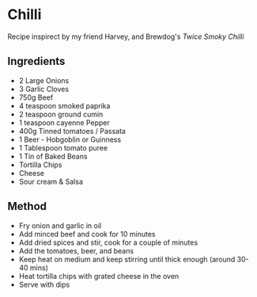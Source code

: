 # Chilli

Recipe inspirect by my friend Harvey, and Brewdog's *Twice Smoky Chilli*

## Ingredients

- 2 Large Onions
- 3 Garlic Cloves
- 750g Beef
- 4 teaspoon smoked paprika
- 2 teaspoon ground cumin
- 1 teaspoon cayenne Pepper
- 400g Tinned tomatoes / Passata
- 1 Beer - Hobgoblin or Guinness
- 1 Tablespoon tomato puree
- 1 Tin of Baked Beans
- Tortilla Chips
- Cheese
- Sour cream & Salsa

## Method

- Fry onion and garlic in oil
- Add minced beef and cook for 10 minutes
- Add dried spices and stir, cook for a couple of minutes
- Add the tomatoes, beer, and beans
- Keep heat on medium and keep stirring until thick enough (around 30-40 mins)
- Heat tortilla chips with grated cheese in the oven
- Serve with dips
